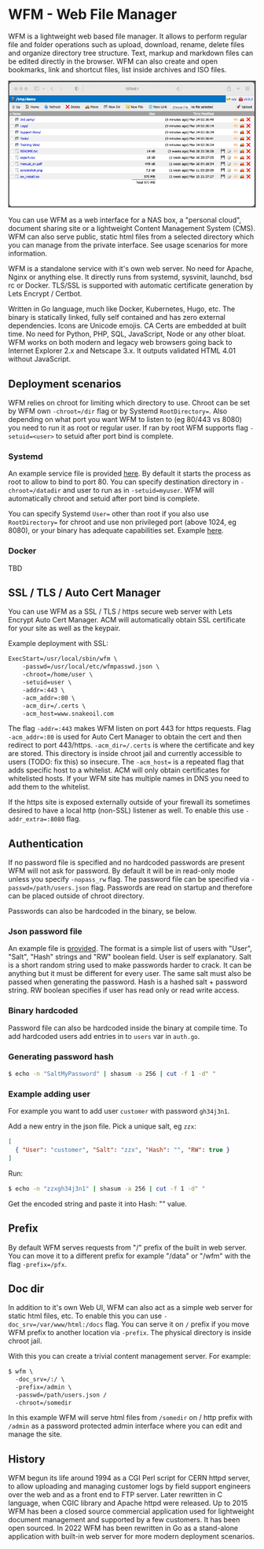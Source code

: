 # WFM - Web File Manager
WFM is a lightweight web based file manager. It allows to perform
regular file and folder operations such as upload, download, rename, delete files
and organize directory tree structure. Text, markup and markdown files can be
edited directly in the browser. WFM can also create and open bookmarks, link and
shortcut files, list inside archives and ISO files.

![wfm screenshot](screenshot.png "WFM Screenshot")

You can use WFM as a web interface for a NAS box, a "personal cloud", document
sharing site or a lightweight Content Management System (CMS). WFM can also serve
public, static html files from a selected directory which you can manage from the
private interface. See usage scenarios for more information.

WFM is a standalone service with it's own web server. No need for Apache, Nginx or
anything else. It directly runs from systemd, sysvinit, launchd, bsd rc or Docker.
TLS/SSL is supported with automatic certificate generation by Lets Encrypt / Certbot.

Written in Go language, much like Docker, Kubernetes, Hugo, etc. The binary is statically
linked, fully self contained and has zero external dependencies. Icons are Unicode
emojis. CA Certs are embedded at built time. No need for Python, PHP, SQL, JavaScript,
Node or any other bloat. WFM works on both modern and legacy web browsers going back to
Internet Explorer 2.x and Netscape 3.x. It outputs validated HTML 4.01 without JavaScript.

## Deployment scenarios

WFM relies on chroot for limiting which directory to use. Chroot can be set by WFM own
`-chroot=/dir` flag or by Systemd `RootDirectory=`. Also depending on what port you want
WFM to listen to (eg 80/443 vs 8080) you need to run it as root or regular user. If ran
by root WFM supports flag `-setuid=<user>` to setuid after port bind is complete.

### Systemd

An example service file is provided [here](service/systemd/wfm80.service). By default it
starts the process as root to allow to bind to port 80. You can specify destination
directory in `-chroot=/datadir` and user to run as in `-setuid=myuser`. WFM will
automatically chroot and setuid after port bind is complete.

You can specify Systemd `User=` other than root if you also use `RootDirectory=` for
chroot and use non privileged port (above 1024, eg 8080), or your binary has adequate
capabilities set. Example [here](service/systemd/wfm80.service).


### Docker

TBD

## SSL / TLS / Auto Cert Manager

You can use WFM as a SSL / TLS / https secure web server with Lets Encrypt Auto Cert Manager.
ACM will automatically obtain SSL certificate for your site as well as the keypair.

Example deployment with SSL:

```text
ExecStart=/usr/local/sbin/wfm \
	-passwd=/usr/local/etc/wfmpasswd.json \
	-chroot=/home/user \
	-setuid=user \
	-addr=:443 \
	-acm_addr=:80 \
	-acm_dir=/.certs \
	-acm_host=www.snakeoil.com
```

The flag `-addr=:443` makes WFM listen on port 443 for https requests.
Flag `-acm_addr=:80` is used for Auto Cert Manager to obtain the cert
and then redirect to port 443/https. `-acm_dir=/.certs` is where the
certificate and key are stored. This directory is inside chroot jail
and currently accessible to users (TODO: fix this) so insecure. The
`-acm_host=` is a repeated flag that adds specific host to a whitelist.
ACM will only obtain certificates for whitelisted hosts. If your WFM
site has multiple names in DNS you need to add them to the whitelist.

If the https site is exposed externally outside of your firewall its
sometimes desired to have a local http (non-SSL) listener as well. To
enable this use `-addr_extra=:8080` flag.

## Authentication

If no password file is specified and no hardcoded passwords are present
WFM will not ask for password. By default it will be in read-only mode
unless you specify `-nopass_rw` flag. The password file can be specified
via `-passwd=/path/users.json` flag. Passwords are read on startup and
therefore can be placed outside of chroot directory.

Passwords can also be hardcoded in the binary, se below.

### Json password file

An example file is [provided](users.json). The format is a simple list of
users with "User", "Salt", "Hash" strings and "RW" boolean field. User
is self explanatory. Salt is a short random string used to make passwords
harder to crack. It can be anything but it must be different for every user.
The same salt must also be passed when generating the password. Hash is
a hashed salt + password string. RW boolean specifies if user has read only
or read write access.

### Binary hardcoded

Password file can also be hardcoded inside the binary at compile time.
To add hardcoded users add entries in to `users` var in `auth.go`.

### Generating password hash

```sh
$ echo -n "SaltMyPassword" | shasum -a 256 | cut -f 1 -d" "
```

### Example adding user

For example you want to add user `customer` with password `gh34j3n1`.

Add a new entry in the json file. Pick a unique salt, eg `zzx`:

```json
[
  { "User": "customer", "Salt": "zzx", "Hash": "", "RW": true }
]
```

Run:

```sh
$ echo -n "zzxgh34j3n1" | shasum -a 256 | cut -f 1 -d" "
```

Get the encoded string and paste it into Hash: "" value.

## Prefix

By default WFM serves requests from "/" prefix of the built in web server.
You can move it to a different prefix for example "/data" or "/wfm" with the
flag `-prefix=/pfx`.

## Doc dir

In addition to it's own Web UI, WFM can also act as a simple web server for
static html files, etc. To enable this you can use `-doc_srv=/var/www/html:/docs`
flag. You can serve it on `/` prefix if you move WFM prefix to another location
via `-prefix`. The physical directory is inside chroot jail.

With this you can create a trivial content management server. For example:

```shell
$ wfm \
  -doc_srv=/:/ \
  -prefix=/admin \
  -passwd=/path/users.json /
  -chroot=/somedir
```

In this example WFM will serve html files from `/somedir` on / http prefix
with `/admin` as a password protected admin interface where you can edit
and manage the site.

## History
WFM begun its life around 1994 as a CGI Perl script for CERN httpd server, to allow
uploading and managing customer logs by field support engineers over the web and
as a front end to FTP server. Later rewritten in C language, when CGIC library and
Apache httpd were released. Up to 2015 WFM has been a closed source commercial
application used for lightweight document management and supported by a few customers.
It has been open sourced. In 2022 WFM has been rewritten in Go as a stand-alone
application with built-in web server for more modern deployment scenarios.
